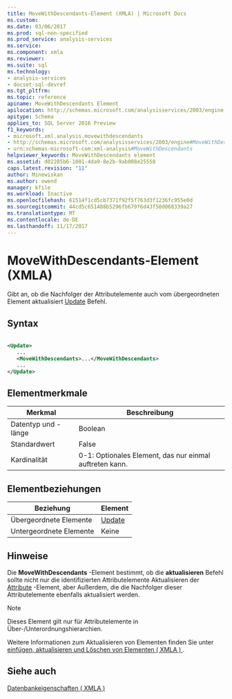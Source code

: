 ```yaml
---
title: MoveWithDescendants-Element (XMLA) | Microsoft Docs
ms.custom: 
ms.date: 03/06/2017
ms.prod: sql-non-specified
ms.prod_service: analysis-services
ms.service: 
ms.component: xmla
ms.reviewer: 
ms.suite: sql
ms.technology:
- analysis-services
- docset-sql-devref
ms.tgt_pltfrm: 
ms.topic: reference
apiname: MoveWithDescendants Element
apilocation: http://schemas.microsoft.com/analysisservices/2003/engine
apitype: Schema
applies_to: SQL Server 2016 Preview
f1_keywords:
- microsoft.xml.analysis.movewithdescendants
- http://schemas.microsoft.com/analysisservices/2003/engine#MoveWithDescendants
- urn:schemas-microsoft-com:xml-analysis#MoveWithDescendants
helpviewer_keywords: MoveWithDescendants element
ms.assetid: d02285b6-1801-4da9-8e2b-9ab008e25558
caps.latest.revision: "11"
author: Minewiskan
ms.author: owend
manager: kfile
ms.workload: Inactive
ms.openlocfilehash: 61514f1cd5cb7371f92f5f763d3f1236fc955e0d
ms.sourcegitcommit: 44cd5c651488b5296fb679f6d43f50d068339a27
ms.translationtype: MT
ms.contentlocale: de-DE
ms.lasthandoff: 11/17/2017
---
```

# <a name="movewithdescendants-element-xmla"></a>MoveWithDescendants-Element (XMLA)
  Gibt an, ob die Nachfolger der Attributelemente auch vom übergeordneten Element aktualisiert [Update](../../../analysis-services/xmla/xml-elements-commands/update-element-xmla.md) Befehl.  
  
## <a name="syntax"></a>Syntax  
  
```xml  
  
<Update>  
   ...  
   <MoveWithDescendants>...</MoveWithDescendants>  
   ...  
</Update>  
```  
  
## <a name="element-characteristics"></a>Elementmerkmale  
  
|Merkmal|Beschreibung|  
|--------------------|-----------------|  
|Datentyp und -länge|Boolean|  
|Standardwert|False|  
|Kardinalität|0-1: Optionales Element, das nur einmal auftreten kann.|  
  
## <a name="element-relationships"></a>Elementbeziehungen  
  
|Beziehung|Element|  
|------------------|-------------|  
|Übergeordnete Elemente|[Update](../../../analysis-services/xmla/xml-elements-commands/update-element-xmla.md)|  
|Untergeordnete Elemente|Keine|  
  
## <a name="remarks"></a>Hinweise  
 Die **MoveWithDescendants** -Element bestimmt, ob die **aktualisieren** Befehl sollte nicht nur die identifizierten Attributelemente Aktualisieren der [Attribute](../../../analysis-services/xmla/xml-elements-properties/attributes-element-xmla.md) -Element, aber Außerdem, die die Nachfolger dieser Attributelemente ebenfalls aktualisiert werden.  
  
> [!NOTE]  
>  Dieses Element gilt nur für Attributelemente in Über-/Unterordnungshierarchien.  
  
 Weitere Informationen zum Aktualisieren von Elementen finden Sie unter [einfügen, aktualisieren und Löschen von Elementen &#40; XMLA &#41; ](../../../analysis-services/multidimensional-models-scripting-language-assl-xmla/inserting-updating-and-dropping-members-xmla.md).  
  
## <a name="see-also"></a>Siehe auch  
 [Datenbankeigenschaften &#40; XMLA &#41;](../../../analysis-services/xmla/xml-elements-properties/xml-elements-properties.md)  
  
  
